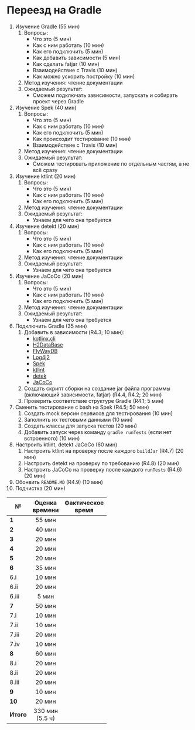 # Переезд на Gradle
1.  Изучение Gradle (55 мин)
    1. Вопросы:
        * Что это (5 мин)
        * Как с ним работать (10 мин)
        * Как его подключить (5 мин)
        * Как добавить зависимости (5 мин)
        * Как сделать fatjar (10 мин)
        * Взаимодействие с Travis (10 мин)
        * Как можно ускорить постройку (10 мин)
    2. Метод изучения: чтение документации
    3. Ожидаемый результат:
        * Сможем подключать зависимости, запускать и собирать проект через Gradle
2. Изучение Spek (40 мин)
    1. Вопросы:
        * Что это (5 мин)
        * Как с ним работать (10 мин)
        * Как его подключить (5 мин)
        * Как происходит тестирование (10 мин)
        * Взаимодействие с Travis (10 мин)
    2. Метод изучения: чтение документации
    3. Ожидаемый результат:
        * Сможем тестировать приложение по отдельным частям, а не всё сразу
3. Изучение ktlint (20 мин)
    1. Вопросы:
        * Что это (5 мин)
        * Как с ним работать (10 мин)
        * Как его подключить (5 мин)
    2. Метод изучения: чтение документации
    3. Ожидаемый результат:
        * Узнаем для чего она требуется
4. Изучение detekt (20 мин)
    1. Вопросы:
        * Что это (5 мин)
        * Как с ним работать (10 мин)
        * Как его подключить (5 мин)
    2. Метод изучения: чтение документации
    3. Ожидаемый результат:
        * Узнаем для чего она требуется
5. Изучение JaCoCo (20 мин)
    1. Вопросы:
        * Что это (5 мин)
        * Как с ним работать (10 мин)
        * Как его подключить (5 мин)
    2. Метод изучения: чтение документации
    3. Ожидаемый результат:
        * Узнаем для чего она требуется
6. Подключить Gradle (35 мин)
    1. Добавить в зависимости (R4.3; 10 мин):
        * [kotlinx.cli](https://github.com/Kotlin/kotlinx.cli#gradle)
        * [H2DataBase](http://h2database.com/html/build.html)
        * [FlyWayDB](https://flywaydb.org/documentation/gradle/)
        * [Log4j2](https://logging.apache.org/log4j/2.x/maven-artifacts.html)
        * [Spek](https://www.spekframework.org/setup-jvm/)
        * [ktlint](https://github.com/pinterest/ktlint#-with-gradle)
        * [detek](https://arturbosch.github.io/detekt/#quick-start-with-gradle)
        * [JaCoCo](https://www.eclemma.org/jacoco/trunk/doc/maven.html)
    2. Создать скрипт сборки на создание jar файла программы (включающий зависимости, fatjar) (R4.4, R4.2; 20 мин)
    3. Проверить соответствие структуре Gradle (R4.1; 5 мин)
7. Сменить тестирование с bash на Spek (R4.5; 50 мин)
    1. Создать mock версии сервисов для тестирования (10 мин)
    2. Заполнить их тестовыми данными (10 мин)
    3. Создать классы для запуска тестов (20 мин)
    4. Добавить запуск через команду `gradle runTests` (если нет встроенного) (10 мин)
8. Настроить ktlint, detekt JaCoCo (60 мин)
    1. Настроить ktlint на проверку после каждого `buildJar` (R4.7) (20 мин)
    2. Настроить detekt на проверку по требованию (R4.8) (20 мин)
    3. Настроить JaCoCo на проверку после каждого `runTests` (R4.6) (20 мин)
9. Обонвить `README.MD` (R4.9) (10 мин)
10. Подчистка (20 мин)

№ | Оценка <br/> времени | Фактическое <br/> время
--- | :---: | :---:
**1** | 55 мин |
**2** | 40 мин |
**3** | 20 мин |
**4** | 20 мин |
**5** | 20 мин |
**6** | 35 мин |
6.i | 10 мин |
6.ii | 20 мин |
6.iii | 5 мин  |
**7** | 50 мин |
7.i | 10 мин |
7.ii | 10 мин |
7.iii | 20 мин |
7.iv | 10 мин |
**8** | 60 мин |
8.i | 20 мин |
8.ii | 20 мин |
8.iii | 20 мин
**9** | 10 мин  |
**10** | 20 мин |
**Итого** | 330 мин <br/> (5.5 ч) |

